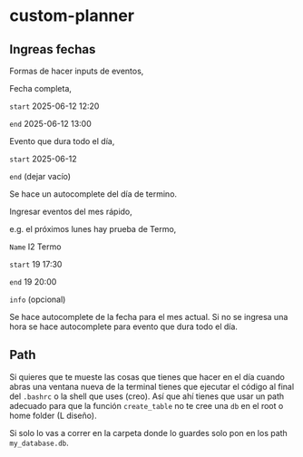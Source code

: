 # custom-planner

## Ingreas fechas

Formas de hacer inputs de eventos,

Fecha completa, 

```start``` 2025-06-12 12:20

```end``` 2025-06-12 13:00

Evento que dura todo el día,

```start``` 2025-06-12

```end``` (dejar vacío) 

Se hace un autocomplete del día de termino.

Ingresar eventos del mes rápido,

e.g. el próximos lunes hay prueba de Termo,

```Name``` I2 Termo

```start``` 19 17:30

```end``` 19 20:00

```info``` (opcional)

Se hace autocomplete de la fecha para el mes actual.
Si no se ingresa una hora se hace autocomplete para evento que dura todo el día.

## Path 

Si quieres que te mueste las cosas que tienes que hacer en el día cuando abras una ventana nueva
de la terminal tienes que ejecutar el código al final del ```.bashrc``` o la shell que uses (creo). 
Así que ahí tienes que usar un path adecuado para que la función ```create_table``` no te cree una ```db``` en el
root o home folder (L diseño). 

Si solo lo vas a correr en la carpeta donde lo guardes solo pon en los path ```my_database.db```.
